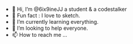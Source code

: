 - 👋 Hi, I’m @6ix9ineJJ a student & a codestalker
- 👀 Fun fact : I love to sketch.
- 🌱 I’m currently learning everything.
- 💞️ I’m looking to help everyone.
- 📫 How to reach me ...

<!---
6ix9ineJJ/6ix9ineJJ is a ✨ special ✨ repository because its `README.md` (this file) appears on your GitHub profile.
You can click the Preview link to take a look at your changes.
--->
